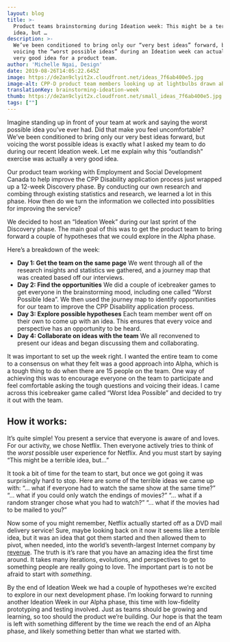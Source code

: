 ```yaml
---
layout: blog
title: >-
  Product teams brainstorming during Ideation week: This might be a terrible
  idea, but …
description: >-
  We’ve been conditioned to bring only our “very best ideas” forward, but
  voicing the “worst possible ideas” during an Ideation week can actually be a
  very good idea for a product team.
author: 'Michelle Ngai, Design'
date: 2019-08-26T14:05:22.645Z
image: https://de2an9clyit2x.cloudfront.net/ideas_7f6ab400e5.jpg
image-alt: CPP-D product team members looking up at lightbulbs drawn above their heads.
translationKey: brainstorming-ideation-week
thumb: https://de2an9clyit2x.cloudfront.net/small_ideas_7f6ab400e5.jpg
tags: [""]
---
```

Imagine standing up in front of your team at work and saying the worst possible idea you’ve ever had. Did that make you feel uncomfortable? We’ve been conditioned to bring only our very best ideas forward, but voicing the worst possible ideas is exactly what I asked my team to do during our recent Ideation week. Let me explain why this “outlandish” exercise was actually a very good idea.

Our product team working with Employment and Social Development Canada to help improve the CPP Disability application process just wrapped up a 12-week Discovery phase. By conducting our own research and combing through existing statistics and research, we learned a lot in this phase. How then do we turn the information we collected into possiblities for improving the service?

We decided to host an “Ideation Week” during our last sprint of the Discovery phase. The main goal of this was to get the product team to bring forward a couple of hypotheses that we could explore in the Alpha phase.

Here’s a breakdown of the week:

* **Day 1: Get the team on the same page**
  We went through all of the research insights and statistics we gathered, and a journey map that was created based off our interviews.
* **Day 2: Find the opportunities**
  We did a couple of icebreaker games to get everyone in the brainstorming mood, including one called “Worst Possible Idea”. We then used the journey map to identify  opportunities for our team to improve the CPP Disability application process.
* **Day 3: Explore possible hypotheses**
  Each team member went off on their own to come up with an idea. This ensures that every voice and perspective has an opportunity to be heard.
* **Day 4: Collaborate on ideas with the team**
  We all reconvened to present our ideas and began discussing them and collaborating.

It was important to set up the week right. I wanted the entire team to come to a consensus on what they felt was a good approach into Alpha, which is a tough thing to do when there are 15 people on the team. One way of achieving this was to encourage everyone on the team to participate and feel comfortable asking the tough questions and voicing their ideas. I came across this icebreaker game called “Worst Idea Possible” and decided to try it out with the team.

## How it works:
It’s quite simple! You present a service that everyone is aware of and loves. For our activity, we chose Netflix. Then everyone actively tries to think of the _worst_ possible user experience for Netflix. And you must start by saying “This might be a terrible idea, but…”

It took a bit of time for the team to start, but once we got going it was surprisingly hard to stop. Here are some of the terrible ideas we came up with:
“... what if everyone had to watch the same show at the same time?”
“... what if you could only watch the endings of movies?”
“... what if a random stranger chose what you had to watch?”
“... what if the movies had to be mailed to you?”

Now some of you might remember, Netflix actually started off as a DVD mail delivery service! Sure, maybe looking back on it now it seems like a terrible idea, but it was an idea that got them started and then allowed them to pivot, when needed, into the world’s seventh-largest Internet company by [revenue](https://en.wikipedia.org/wiki/List_of_largest_Internet_companies). The truth is it’s rare that you have an amazing idea the first time around. It takes many iterations, evolutions, and perspectives to get to something people are really going to love. The important part is to not be afraid to start with _something_.

By the end of Ideation Week we had a couple of hypotheses we’re excited to explore in our next development phase. I’m looking forward to running another Ideation Week in our Alpha phase, this time with low-fidelity prototyping and testing involved. Just as teams should be growing and learning, so too should the product we’re building. Our hope is that the team is left with something different by the time we reach the end of an Alpha phase, and likely something better than what we started with.


